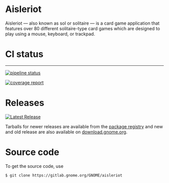 # Aisleriot

Aisleriot — also known as sol or solitaire — is a card game
application that features over 80 different solitaire-type card
games which are designed to play using a mouse, keyboard, or trackpad.

# CI status
---------

[![pipeline status](https://gitlab.gnome.org/GNOME/aisleriot/badges/master/pipeline.svg)](https://gitlab.gnome.org/GNOME/aisleriot/-/commits/master)

[![coverage report](https://gitlab.gnome.org/GNOME/aisleriot/badges/master/coverage.svg)](https://gitlab.gnome.org/GNOME/aisleriot/-/commits/master)

# Releases

[![Latest Release](https://gitlab.gnome.org/GNOME/aisleriot/-/badges/release.svg)](https://gitlab.gnome.org/GNOME/aisleriot/-/releases)

Tarballs for newer releases are available from the
[package registry](https://gitlab.gnome.org/GNOME/aisleriot/-/packages)
and new and old release are also available on
[download.gnome.org](https://download.gnome.org/sources/aisleriot/).

# Source code

To get the source code, use
```
$ git clone https://gitlab.gnome.org/GNOME/aisleriot
```
